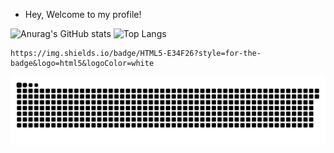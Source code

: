 - Hey, Welcome to my profile!

![Anurag's GitHub stats](https://github-readme-stats.vercel.app/api?username=Guilherme-K-Santos&show_icons=true&theme=transparent)
![Top Langs](https://github-readme-stats.vercel.app/api/top-langs/?username=Guilherme-K-Santos&layout=demo)

	https://img.shields.io/badge/HTML5-E34F26?style=for-the-badge&logo=html5&logoColor=white
 ![Snake animation](https://github.com/Guilherme-K-Santos/Guilherme-K-Santos/blob/output/github-contribution-grid-snake.svg)
